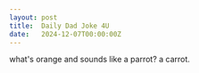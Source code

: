 ```yaml
---
layout: post
title:  Daily Dad Joke 4U
date:   2024-12-07T00:00:00Z
---
```

what's orange and sounds like a parrot? a carrot.
